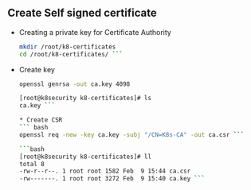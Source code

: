 ## Create Self signed certificate
* Creating a private key for Certificate Authority
  ``` bash
  mkdir /root/k8-certificates
  cd /root/k8-certificates/ ```
* Create key
  ``` bash
  openssl genrsa -out ca.key 4098
  ```
  ``` bash
  [root@k8security k8-certificates]# ls
  ca.key ```

  * Create CSR
  ``` bash
  openssl req -new -key ca.key -subj "/CN=K8s-CA" -out ca.csr ```

  ```bash
  [root@k8security k8-certificates]# ll
  total 8
  -rw-r--r--. 1 root root 1582 Feb  9 15:44 ca.csr
  -rw-------. 1 root root 3272 Feb  9 15:40 ca.key ```

  

